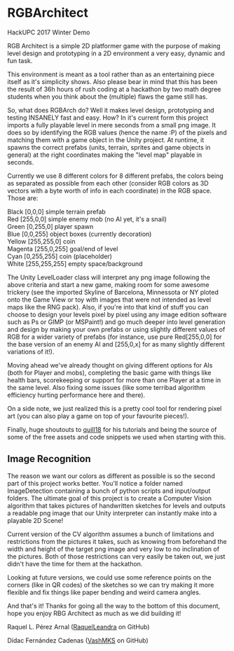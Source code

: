 # RGBArchitect
HackUPC 2017 Winter Demo

RGB Architect is a simple 2D platformer game with the purpose of making level design and prototyping in a 2D environment a very easy, dynamic and fun task.

This environment is meant as a tool rather than as an entertaining piece itself as it's simplicity shows. Also please bear in mind that this has been the result of 36h hours of rush coding at a hackathon by two math degree students when you think about the (multiple) flaws the game still has.

So, what does RGBArch do? Well it makes level design, prototyping and testing INSANELY fast and easy. How? In it's current form this project imports a fully playable level in mere seconds from a small png image. It does so by identifying the RGB values (hence the name :P) of the pixels and matching them with a game object in the Unity project. At runtime, it spawns the correct prefabs (units, terrain, sprites and game objects in general) at the right coordinates making the "level map" playable in seconds.

Currently we use 8 different colors for 8 different prefabs, the colors being as separated as possible from each other (consider RGB colors as 3D vectors with a byte worth of info in each coordinate) in the RGB space. Those are: 

Black	[0,0,0]		simple terrain prefab  
Red	[255,0,0]	simple enemy mob (no AI yet, it's a snail)  
Green	[0,255,0]	player spawn  
Blue	[0,0,255]	object boxes (currently decoration)  
Yellow	[255,255,0]	coin  
Magenta	[255,0,255]	goal/end of level  
Cyan	[0,255,255]	coin (placeholder)  
White	[255,255,255]	empty space/background  

The Unity LevelLoader class will interpret any png image following the above criteria and start a new game, making room for some awesome trickery (see the imported Skyline of Barcelona, Minnessota or NY ploted onto the Game View or toy with images that were not intended as level maps like the RNG pack). Also, if you're into that kind of stuff you can choose to design your levels pixel by pixel using any image edition software such as Ps or GIMP (or MSPaint!) and go much deeper into level generation and design by making your own prefabs or using slightly different values of RGB for a wider variety of prefabs (for instance, use pure Red[255,0,0] for the base version of an enemy AI and [255,0,x] for as many slightly different variations of it!).

Moving ahead we've already thought on giving different options for AIs (both for Player and mobs), completing the basic game with things like health bars, scorekeeping or support for more than one Player at a time in the same level. Also fixing some issues (like some terribad algorithm efficiency hurting performance here and there).

On a side note, we just realized this is a pretty cool tool for rendering pixel art (you can also play a game on top of your favourite pieces!).

Finally, huge shoutouts to [quill18](https://www.youtube.com/channel/UCbx1TZgxfIauUZyPuBzEwZg) for his tutorials and being the source of some of the free assets and code snippets we used when starting with this.

## Image Recognition

The reason we want our colors as different as possible is so the second part of this project works better. You'll notice a folder named ImageDetection containing a bunch of python scripts and input/output folders. The ultimate goal of this project is to create a Computer Vision algorithm that takes pictures of handwritten sketches for levels and outputs a readable png image that our Unity interpreter can instantly make into a playable 2D Scene!

Current version of the CV algorithm assumes a bunch of limitations and restrictions from the pictures it takes, such as knowing from beforehand the width and height of the target png image and very low to no inclination of the pictures. Both of those restrictions can very easily be taken out, we just didn't have the time for them at the hackathon.

Looking at future versions, we could use some reference points on the corners (like in QR codes) of the sketches so we can try making it more flexible and fix things like paper bending and weird camera angles.

And that's it! Thanks for going all the way to the bottom of this document, hope you enjoy RBG Architect as much as we did building it!

Raquel L. Pérez Arnal ([RaquelLeandra](https://github.com/RaquelLeandra) on GitHub)

Dídac Fernández Cadenas ([VashMKS](https://github.com/VashMKS) on GitHub)
